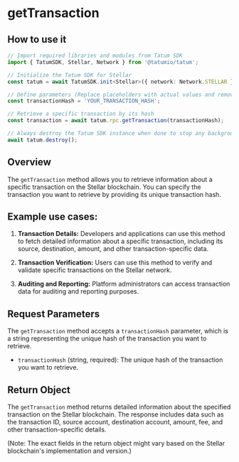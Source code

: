 # getTransaction

## How to use it

```typescript
// Import required libraries and modules from Tatum SDK
import { TatumSDK, Stellar, Network } from '@tatumio/tatum';

// Initialize the Tatum SDK for Stellar
const tatum = await TatumSDK.init<Stellar>({ network: Network.STELLAR });

// Define parameters (Replace placeholders with actual values and remove redundant)
const transactionHash = 'YOUR_TRANSACTION_HASH';

// Retrieve a specific transaction by its hash
const transaction = await tatum.rpc.getTransaction(transactionHash);

// Always destroy the Tatum SDK instance when done to stop any background processes
await tatum.destroy();
```

## Overview

The `getTransaction` method allows you to retrieve information about a specific transaction on the Stellar blockchain. You can specify the transaction you want to retrieve by providing its unique transaction hash.

## Example use cases:

1. **Transaction Details:**
   Developers and applications can use this method to fetch detailed information about a specific transaction, including its source, destination, amount, and other transaction-specific data.

2. **Transaction Verification:**
   Users can use this method to verify and validate specific transactions on the Stellar network.

3. **Auditing and Reporting:**
   Platform administrators can access transaction data for auditing and reporting purposes.

## Request Parameters

The `getTransaction` method accepts a `transactionHash` parameter, which is a string representing the unique hash of the transaction you want to retrieve.

- `transactionHash` (string, required):
  The unique hash of the transaction you want to retrieve.

## Return Object

The `getTransaction` method returns detailed information about the specified transaction on the Stellar blockchain. The response includes data such as the transaction ID, source account, destination account, amount, fee, and other transaction-specific details.

(Note: The exact fields in the return object might vary based on the Stellar blockchain's implementation and version.)

